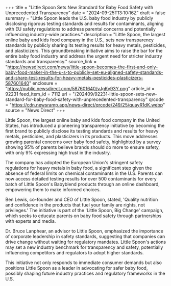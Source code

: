 +++
title = "Little Spoon Sets New Standard for Baby Food Safety with Unprecedented Transparency"
date = "2024-09-25T13:10:16Z"
draft = false
summary = "Little Spoon leads the U.S. baby food industry by publicly disclosing rigorous testing standards and results for contaminants, aligning with EU safety regulations to address parental concerns and potentially influencing industry-wide practices."
description = "Little Spoon, the largest online baby and kids food company in the U.S., sets new transparency standards by publicly sharing its testing results for heavy metals, pesticides, and plasticizers. This groundbreaking initiative aims to raise the bar for the entire baby food industry and address the urgent need for stricter industry standards and transparency."
source_link = "https://newsdirect.com/news/little-spoon-becomes-the-first-and-only-baby-food-maker-in-the-u-s-to-publicly-set-eu-aligned-safety-standards-and-share-test-results-for-heavy-metals-pesticides-plasticizers-587601640"
enclosure = "https://public.newsdirect.com/587601640/vJgKy93Y.png"
article_id = 92231
feed_item_id = 7112
url = "/202409/92231-little-spoon-sets-new-standard-for-baby-food-safety-with-unprecedented-transparency"
qrcode = "https://cdn.newsramp.app/news-direct/qrcode/249/25/quayR1dK.webp"
source = "News Direct"
+++

<p>Little Spoon, the largest online baby and kids food company in the United States, has introduced a pioneering transparency initiative by becoming the first brand to publicly disclose its testing standards and results for heavy metals, pesticides, and plasticizers in its products. This move addresses growing parental concerns over baby food safety, highlighted by a survey showing 95% of parents believe brands should do more to ensure safety, with only 9% expressing high trust in the industry.</p><p>The company has adopted the European Union's stringent safety regulations for heavy metals in baby food, a significant step given the absence of federal limits on chemical contaminants in the U.S. Parents can now access detailed testing results for over 500 contaminants for every batch of Little Spoon's Babyblend products through an online dashboard, empowering them to make informed choices.</p><p>Ben Lewis, co-founder and CEO of Little Spoon, stated, 'Quality nutrition and confidence in the products that fuel your family are rights, not privileges.' The initiative is part of the 'Little Spoon, Big Change' campaign, which seeks to educate parents on baby food safety through partnerships with experts and media.</p><p>Dr. Bruce Lanphear, an advisor to Little Spoon, emphasized the importance of corporate leadership in safety standards, suggesting that companies can drive change without waiting for regulatory mandates. Little Spoon's actions may set a new industry benchmark for transparency and safety, potentially influencing competitors and regulators to adopt higher standards.</p><p>This initiative not only responds to immediate consumer demands but also positions Little Spoon as a leader in advocating for safer baby food, possibly shaping future industry practices and regulatory frameworks in the U.S.</p>